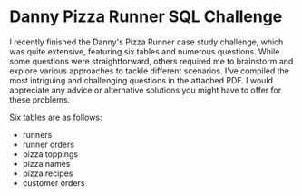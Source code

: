 # Danny Pizza Runner SQL Challenge

I recently finished the Danny's Pizza Runner case study challenge, which was quite extensive, featuring six tables and numerous questions. While some questions were straightforward, others required me to brainstorm and explore various approaches to tackle different scenarios. I've compiled the most intriguing and challenging questions in the attached PDF. I would appreciate any advice or alternative solutions you might have to offer for these problems.

Six tables are as follows:
* runners
* runner orders
* pizza toppings
* pizza names
* pizza recipes
* customer orders

